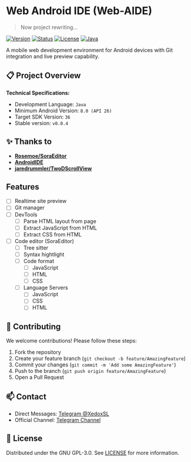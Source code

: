 # Web Android IDE (Web-AIDE)

> Now project rewriting...

[![Version](https://img.shields.io/badge/Version-v0.0.5-blue)](https://github.com/XedoxDev/Web-Android-IDE/releases)
[![Status](https://img.shields.io/badge/Status-Alpha_Testing-orange)](https://github.com/XedoxDev/Web-Android-IDE/wiki/Development-Roadmap)
[![License](https://img.shields.io/github/license/XedoxDev/Web-AIDE)](LICENSE)
[![Java](https://img.shields.io/badge/Java-100%25-blue)](https://java.com)

A mobile web development environment for Android devices with Git integration and live preview capability.

## 📋 Project Overview

**Technical Specifications:**
- Development Language: `Java`
- Minimum Android Version: `8.0 (API 26)`
- Target SDK Version: `36`
- Stable version: `v0.0.4`

## ✨ Thanks to

- [**Rosemoe/SoraEditor**](https://github.com/Rosemoe/sora-editor)
- [**AndroidIDE**](https://github.com/AndroidIDEOfficial/AndroidIDE)
- [**jaredrummler/TwoDScrollView**](https://github.com/jaredrummler/TwoDScrollView.git)

## Features

- [ ] Realtime site preview
- [ ] Git manager
- [ ] DevTools
  - [ ] Parse HTML layout from page
  - [ ] Extract JavaScript from HTML
  - [ ] Extract CSS from HTML
- [ ] Code editor (SoraEditor)
  - [ ] Tree sitter
  - [ ] Syntax hightlight
  - [ ] Code format
    - [ ] JavaScript
    - [ ] HTML
    - [ ] CSS
  - [ ] Language Servers
    - [ ] JavaScript
    - [ ] CSS
    - [ ] HTML  
 
## 🤝 Contributing

We welcome contributions! Please follow these steps:

1. Fork the repository
2. Create your feature branch (`git checkout -b feature/AmazingFeature`)
3. Commit your changes (`git commit -m 'Add some AmazingFeature'`)
4. Push to the branch (`git push origin feature/AmazingFeature`)
5. Open a Pull Request

## 📫 Contact

- Direct Messages: [Telegram @XedoxSL](https://t.me/XedoxSL)
- Official Channel: [Telegram Channel](https://t.me/xedox_studio)

## 📜 License

Distributed under the GNU GPL-3.0. See [LICENSE](LICENSE) for more information.
